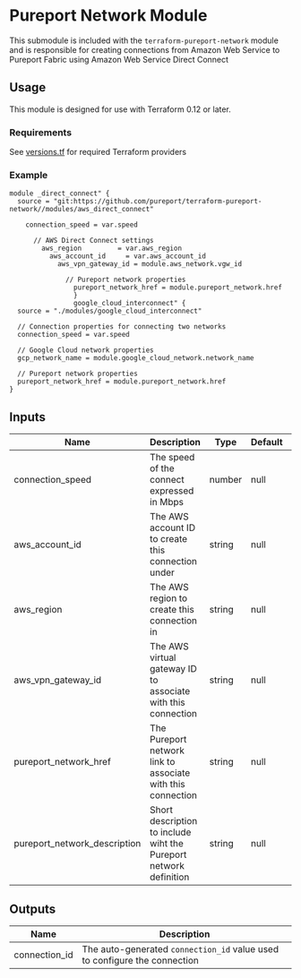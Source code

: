 # Pureport Network Module

This submodule is included with the `terraform-pureport-network` module and is
responsible for creating connections from Amazon Web Service to Pureport Fabric 
using Amazon Web Service Direct Connect

## Usage

This module is designed for use with Terraform 0.12 or later.

### Requirements

See [versions.tf](versions.tf) for required Terraform providers

### Example

```hcl
module _direct_connect" {
  source = "git:https://github.com/pureport/terraform-pureport-network//modules/aws_direct_connect"

    connection_speed = var.speed

      // AWS Direct Connect settings
        aws_region         = var.aws_region
          aws_account_id     = var.aws_account_id
            aws_vpn_gateway_id = module.aws_network.vgw_id

              // Pureport network properties
                pureport_network_href = module.pureport_network.href
                }
                google_cloud_interconnect" {
  source = "./modules/google_cloud_interconnect"

  // Connection properties for connecting two networks
  connection_speed = var.speed

  // Google Cloud network properties 
  gcp_network_name = module.google_cloud_network.network_name

  // Pureport network properties
  pureport_network_href = module.pureport_network.href
}

```

## Inputs

| Name                         | Description                                                       | Type   | Default | Required |
| ---------------------------- | ----------------------------------------------------------------- | ------ | ------- | -------- |
| connection_speed             | The speed of the connect expressed in Mbps                        | number | null    | yes      |
| aws_account_id               | The AWS account ID to create this connection under                | string | null    | yes      |
| aws_region                   | The AWS region to create this connection in                       | string | null    | yes      |
| aws_vpn_gateway_id           | The AWS virtual gateway ID to associate with this connection      | string | null    | yes      |
| pureport_network_href        | The Pureport network link to associate with this connection       | string | null    | yes      |
| pureport_network_description | Short description to include wiht the Pureport network definition | string | null    | no       |


## Outputs

| Name          | Description                                                               |
| ------------- | ------------------------------------------------------------------------- |
| connection_id | The auto-generated `connection_id` value used to configure the connection |


